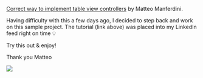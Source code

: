 [Correct way to implement table view controllers](http://matteomanferdini.com/the-correct-way-to-display-lists-in-ios-and-what-many-developers-do-wrong/) by Matteo Manferdini.

Having difficulty with this a few days ago, I decided to step back and work on this sample project. The tutorial (link above) was placed into my LinkedIn feed right on time 💡

Try this out & enjoy!

Thank you Matteo

![](https://github.com/FullMetalFist/PlayingWithTableViewsRevisited/SimScreenShot.png)
